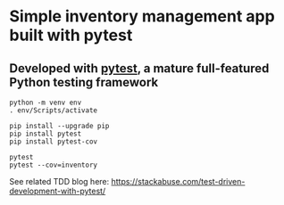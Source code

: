 # Simple inventory management app built with pytest
## Developed with [pytest](https://docs.pytest.org/en/latest/), a mature full-featured Python testing framework

```
python -m venv env
. env/Scripts/activate

pip install --upgrade pip
pip install pytest
pip install pytest-cov
```
```
pytest
pytest --cov=inventory
```

See related TDD blog here:
https://stackabuse.com/test-driven-development-with-pytest/